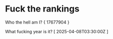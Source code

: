 # Fuck the rankings

Who the hell am I?
{ 17677904 }

What fucking year is it?
[ 2025-04-08T03:30:00Z ]
